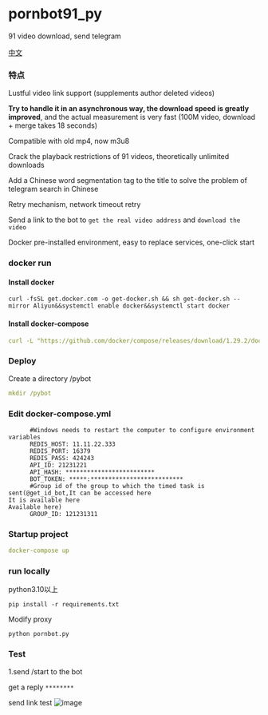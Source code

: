 # pornbot91_py
91 video download, send telegram


 [中文](./README.md) 

###  特点

Lustful video link support (supplements author deleted videos)

**Try to handle it in an asynchronous way, the download speed is greatly improved**, and the actual measurement is very fast (100M video, download + merge takes 18 seconds)

Compatible with old mp4, now m3u8

Crack the playback restrictions of 91 videos, theoretically unlimited downloads

Add a Chinese word segmentation tag to the title to solve the problem of telegram search in Chinese

Retry mechanism, network timeout retry

Send a link to the bot to `get the real video address` and `download the video`

Docker pre-installed environment, easy to replace services, one-click start


### docker run



#### Install docker
```
curl -fsSL get.docker.com -o get-docker.sh && sh get-docker.sh --mirror Aliyun&&systemctl enable docker&&systemctl start docker

```

#### Install docker-compose

```yaml
curl -L "https://github.com/docker/compose/releases/download/1.29.2/docker-compose-$(uname -s)-$(uname -m)" -o /usr/local/bin/docker-compose &&chmod +x /usr/local/bin/docker-compose
```


### Deploy
Create a directory /pybot
```yaml
mkdir /pybot
```
### Edit docker-compose.yml

```angular2html
      #Windows needs to restart the computer to configure environment variables
      REDIS_HOST: 11.11.22.333
      REDIS_PORT: 16379
      REDIS_PASS: 424243
      API_ID: 21231221
      API_HASH: *************************
      BOT_TOKEN: *****:**************************
      #Group id of the group to which the timed task is sent(@get_id_bot,It can be accessed here
It is available here
Available here)
      GROUP_ID: 121231311
```

### Startup project

```yaml
docker-compose up 
```

### run locally
python3.10以上
```
pip install -r requirements.txt
```

Modify proxy

```
python pornbot.py
```


### Test

1.send /start to the bot

get a reply  `********`

send link test
 ![image](https://user-images.githubusercontent.com/48782751/159890884-d65a2528-e7fc-4be3-a981-fa7608072467.png)

